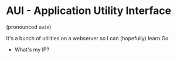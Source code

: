 # AUI - Application Utility Interface

(pronounced `owie`)

It's a bunch of utilities on a webserver so I can (hopefully) learn Go.

- What's my IP?
